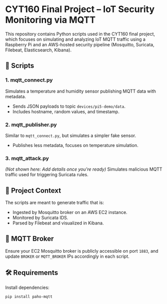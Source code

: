 # CYT160 Final Project – IoT Security Monitoring via MQTT

This repository contains Python scripts used in the CYT160 final project, which focuses on simulating and analyzing IoT MQTT traffic using a Raspberry Pi and an AWS-hosted security pipeline (Mosquitto, Suricata, Filebeat, Elasticsearch, Kibana).

## 🔧 Scripts

### 1. mqtt_connect.py
Simulates a temperature and humidity sensor publishing MQTT data with metadata.
- Sends JSON payloads to topic `devices/pi5-demo/data`.
- Includes hostname, random values, and timestamp.

### 2. mqtt_publisher.py
Similar to `mqtt_connect.py`, but simulates a simpler fake sensor.
- Publishes less metadata, focuses on temperature simulation.

### 3. mqtt_attack.py
*(Not shown here: Add details once you're ready)*
Simulates malicious MQTT traffic used for triggering Suricata rules.

## 🧪 Project Context

The scripts are meant to generate traffic that is:
- Ingested by Mosquitto broker on an AWS EC2 instance.
- Monitored by Suricata IDS.
- Parsed by Filebeat and visualized in Kibana.

## 📡 MQTT Broker

Ensure your EC2 Mosquitto broker is publicly accessible on port `1883`, and update `BROKER` or `MQTT_BROKER` IPs accordingly in each script.

## 🛠 Requirements

Install dependencies:
```bash
pip install paho-mqtt
